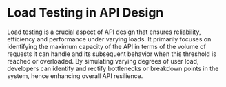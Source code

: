 # Load Testing in API Design

Load testing is a crucial aspect of API design that ensures reliability, efficiency and performance under varying loads. It primarily focuses on identifying the maximum capacity of the API in terms of the volume of requests it can handle and its subsequent behavior when this threshold is reached or overloaded. By simulating varying degrees of user load, developers can identify and rectify bottlenecks or breakdown points in the system, hence enhancing overall API resilience.